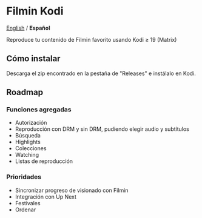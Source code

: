 # Filmin Kodi

[English](README.md) / **Español**

Reproduce tu contenido de Filmin favorito usando Kodi ≥ 19 (Matrix)

## Cómo instalar
Descarga el zip encontrado en la pestaña de "Releases" e instálalo en Kodi.

## Roadmap
### Funciones agregadas
* Autorización
* Reproducción con DRM y sin DRM, pudiendo elegir audio y subtítulos
* Búsqueda
* Highlights
* Colecciones
* Watching
* Listas de reproducción

### Prioridades
* Sincronizar progreso de visionado con Filmin
* Integración con Up Next
* Festivales
* Ordenar
